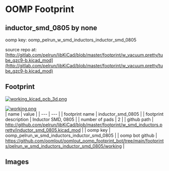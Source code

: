 # OOMP Footprint  
## inductor_smd_0805  by none  
  
oomp key: oomp_pelrun_w_smd_inductors_inductor_smd_0805  
  
source repo at: [http://gitlab.com/pelrun/libKiCad/blob/master/footprint/w_vacuum.pretty/tube_gzc9-b.kicad_mod](http://gitlab.com/pelrun/libKiCad/blob/master/footprint/w_vacuum.pretty/tube_gzc9-b.kicad_mod)  
## Footprint  
  
[![working_kicad_pcb_3d.png](working_kicad_pcb_3d_600.png)](working_kicad_pcb_3d.png)  
  
[![working.png](working_600.png)](working.png)  
| name | value | 
| --- | --- | 
| footprint name | inductor_smd_0805 | 
| footprint description | Inductor SMD, 0805 | 
| number of pads | 2 | 
| github path | http://github.com/pelrun/libKiCad/blob/master/footprint/w_smd_inductors.pretty/inductor_smd_0805.kicad_mod | 
| oomp key | oomp_pelrun_w_smd_inductors_inductor_smd_0805 | 
| oomp bot github | https://github.com/oomlout/oomlout_oomp_footprint_bot/tree/main/footprints/pelrun_w_smd_inductors_inductor_smd_0805/working | 
## Images  
